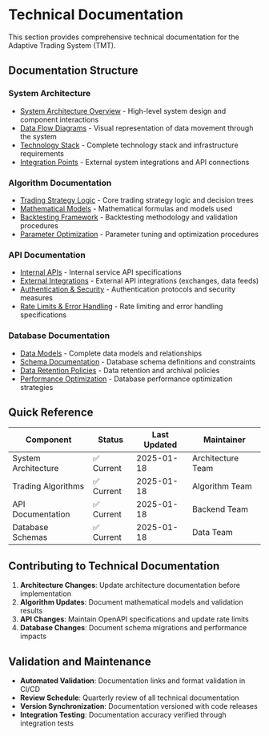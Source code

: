 # Technical Documentation

This section provides comprehensive technical documentation for the Adaptive Trading System (TMT).

## Documentation Structure

### System Architecture
- [System Architecture Overview](system-architecture/overview.md) - High-level system design and component interactions
- [Data Flow Diagrams](system-architecture/data-flow.md) - Visual representation of data movement through the system
- [Technology Stack](system-architecture/tech-stack.md) - Complete technology stack and infrastructure requirements
- [Integration Points](system-architecture/integrations.md) - External system integrations and API connections

### Algorithm Documentation
- [Trading Strategy Logic](algorithms/trading-strategies.md) - Core trading strategy logic and decision trees
- [Mathematical Models](algorithms/mathematical-models.md) - Mathematical formulas and models used
- [Backtesting Framework](algorithms/backtesting.md) - Backtesting methodology and validation procedures
- [Parameter Optimization](algorithms/parameter-optimization.md) - Parameter tuning and optimization procedures

### API Documentation
- [Internal APIs](api/internal-apis.md) - Internal service API specifications
- [External Integrations](api/external-apis.md) - External API integrations (exchanges, data feeds)
- [Authentication & Security](api/security.md) - Authentication protocols and security measures
- [Rate Limits & Error Handling](api/error-handling.md) - Rate limiting and error handling specifications

### Database Documentation
- [Data Models](database/data-models.md) - Complete data models and relationships
- [Schema Documentation](database/schemas.md) - Database schema definitions and constraints
- [Data Retention Policies](database/retention.md) - Data retention and archival policies
- [Performance Optimization](database/optimization.md) - Database performance optimization strategies

## Quick Reference

| Component | Status | Last Updated | Maintainer |
|-----------|--------|--------------|------------|
| System Architecture | ✅ Current | 2025-01-18 | Architecture Team |
| Trading Algorithms | ✅ Current | 2025-01-18 | Algorithm Team |
| API Documentation | ✅ Current | 2025-01-18 | Backend Team |
| Database Schemas | ✅ Current | 2025-01-18 | Data Team |

## Contributing to Technical Documentation

1. **Architecture Changes**: Update architecture documentation before implementation
2. **Algorithm Updates**: Document mathematical models and validation results
3. **API Changes**: Maintain OpenAPI specifications and update rate limits
4. **Database Changes**: Document schema migrations and performance impacts

## Validation and Maintenance

- **Automated Validation**: Documentation links and format validation in CI/CD
- **Review Schedule**: Quarterly review of all technical documentation
- **Version Synchronization**: Documentation versioned with code releases
- **Integration Testing**: Documentation accuracy verified through integration tests